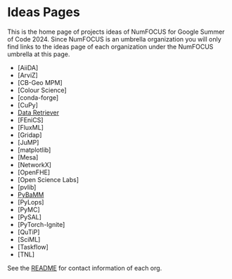 # Ideas Pages

This is the home page of projects ideas of NumFOCUS for Google Summer of Code 2024.
Since NumFOCUS is an umbrella organization you will only find links to the ideas
page of each organization under the NumFOCUS umbrella at this page.

- [AiiDA]
- [ArviZ]
- [CB-Geo MPM]
- [Colour Science]
- [conda-forge]
- [CuPy]
- [Data Retriever](https://github.com/weecology/retriever/wiki/GSoC-2024-Project-Ideas)
- [FEniCS]
- [FluxML]
- [Gridap]
- [JuMP]
- [matplotlib]
- [Mesa]
- [NetworkX]
- [OpenFHE]
- [Open Science Labs]
- [pvlib]
- [PyBaMM](https://pybamm.org/gsoc/2024/)
- [PyLops]
- [PyMC]
- [PySAL]
- [PyTorch-Ignite]
- [QuTiP]
- [SciML]
- [Taskflow]
- [TNL]

See the [README](https://github.com/numfocus/gsoc/blob/master/README.md#organizations-confirmed-under-numfocus-umbrella) for contact information of each org.
